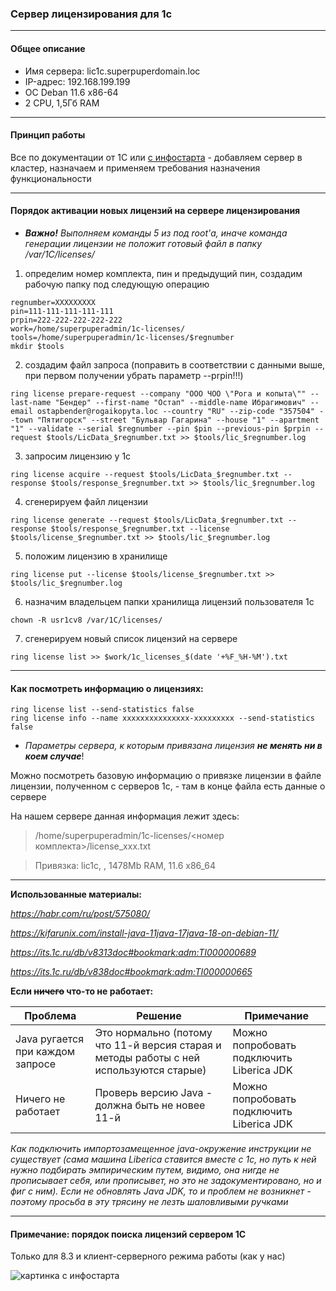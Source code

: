 ### Сервер лицензирования для 1с

---

#### Общее описание

* Имя сервера: lic1c.superpuperdomain.loc
* IP-адрес: 192.168.199.199
* ОС Deban 11.6 x86-64
* 2 CPU, 1,5Гб RAM

---
#### Принцип работы

Все по документации от 1С или [с инфостарта](https://infostart.ru/1c/articles/1027743/) - добавляем сервер в кластер, назначаем и применяем требования назначения функциональности

---

#### Порядок активации новых лицензий на сервере лицензирования

* ***Важно!** Выполняем команды 5 из под root'а, иначе команда генерации лицензии не положит готовый файл в папку /var/1C/licenses/*

1. определим номер комплекта, пин и предыдущий пин, создадим рабочую папку под следующую операцию

```
regnumber=XXXXXXXXX
pin=111-111-111-111-111
prpin=222-222-222-222-222
work=/home/superpuperadmin/1c-licenses/
tools=/home/superpuperadmin/1c-licenses/$regnumber
mkdir $tools
```

2. создадим файл запроса
(поправить в соответствии с данными выше, при первом получении убрать параметр --prpin!!!)

```
ring license prepare-request --company "ООО ЧОО \"Рога и копыта\"" --last-name "Бендер" --first-name "Остап" --middle-name Ибрагимович" --email ostapbender@rogaikopyta.loc --country "RU" --zip-code "357504" --town "Пятигорск" --street "Бульвар Гагарина" --house "1" --apartment "1" --validate --serial $regnumber --pin $pin --previous-pin $prpin --request $tools/LicData_$regnumber.txt >> $tools/lic_$regnumber.log
```

3. запросим лицензию у 1с

```
ring license acquire --request $tools/LicData_$regnumber.txt --response $tools/response_$regnumber.txt >> $tools/lic_$regnumber.log
```

4. сгенерируем файл лицензии

```
ring license generate --request $tools/LicData_$regnumber.txt --response $tools/response_$regnumber.txt --license $tools/license_$regnumber.txt >> $tools/lic_$regnumber.log
```

5. положим лицензию в хранилище

```
ring license put --license $tools/license_$regnumber.txt >> $tools/lic_$regnumber.log
```

6. назначим владельцем папки хранилища лицензий пользователя 1с

```
chown -R usr1cv8 /var/1C/licenses/
```

7. сгенерируем новый список лицензий на сервере

```
ring license list >> $work/1c_licenses_$(date '+%F_%H-%M').txt
```

---

#### Как посмотреть информацию о лицензиях:

```
ring license list --send-statistics false
ring license info --name xxxxxxxxxxxxxxx-xxxxxxxxx --send-statistics false
```

* _Параметры сервера, к которым привязана лицензия **не менять ни в коем случае**_!

Можно посмотреть базовую информацию о привязке лицензии в файле лицензии, полученном с серверов 1с, - там в конце файла есть данные о сервере

На нашем сервере данная информация лежит здесь:

> /home/superpuperadmin/1c-licenses/<номер комплекта>/license_xxx.txt

> Привязка: lic1c, , 1478Mb RAM, 11.6 x86_64
---
**Использованные материалы:**

*<https://habr.com/ru/post/575080/>*

*<https://kifarunix.com/install-java-11java-17java-18-on-debian-11/>*

*<https://its.1c.ru/db/v8313doc#bookmark:adm:TI000000689>*

*<https://its.1c.ru/db/v838doc#bookmark:adm:TI000000665>*

**Если ~~ничего~~ что-то не работает:**

Проблема | Решение | Примечание
--- | --- | ---
Java ругается при каждом запросе | Это нормально (потому что 11-й версия старая и методы работы с ней используются старые)| Можно попробовать подключить Liberica JDK
Ничего не работает | Проверь версию Java - должна быть не новее 11-й | Можно попробовать подключить Liberica JDK

*Как подключить импортозамещенное java-окружение инструкции не существует (сама машина Liberica ставится вместе с 1с, но путь к ней нужно подбирать эмпирическим путем, видимо, она нигде не прописывает себя, или прописывет, но это не задокументировано, но и фиг с ним). Если не обновлять Java JDK, то и проблем не возникнет - поэтому просьба в эту трясину не лезть шаловливыми ручками*

---

#### Примечание: порядок поиска лицензий сервером 1С

Только для 8.3 и клиент-серверного режима работы (как у нас)

![картинка с инфостарта](https://infostart.ru/upload/iblock/e8d/e8df16c52c025fe23e915db50df46ac9.png)

